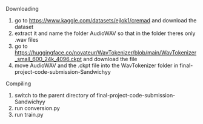Downloading
1. go to https://www.kaggle.com/datasets/ejlok1/cremad and download the dataset
2. extract it and name the folder AudioWAV so that in the folder theres only .wav files
3. go to https://huggingface.co/novateur/WavTokenizer/blob/main/WavTokenizer_small_600_24k_4096.ckpt and download the file
4. move AudioWAV and the .ckpt file into the WavTokenizer folder in final-project-code-submission-Sandwichyy

Compiling
1. switch to the parent directory of final-project-code-submission-Sandwichyy
2. run conversion.py
3. run train.py

